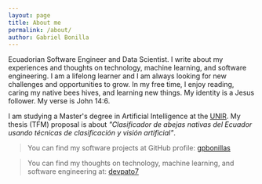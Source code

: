 ```yaml
---
layout: page
title: About me
permalink: /about/
author: Gabriel Bonilla
---
```


Ecuadorian Software Engineer and Data Scientist.
I write about my experiences and thoughts on technology, machine learning, and software engineering.
I am a lifelong learner and I am always looking for new challenges and opportunities to grow.
In my free time, I enjoy reading, caring my native bees hives, and learning new things.
My identity is a Jesus follower. My verse is John 14:6.

I am studying a Master's degree in Artificial Intelligence at the [UNIR](https://www.unir.net/). My thesis (TFM) proposal is about *"Clasificador de abejas nativas del Ecuador usando técnicas de clasificación y visión artificial"*.

> You can find my software projects at GitHub profile:
[gpbonillas](https://github.com/gpbonillas) 

> You can find my thoughts on technology, machine learning, and software engineering at: 
[devpato7](https://x.com/devpato7)
